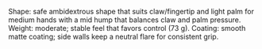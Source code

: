 Shape: safe ambidextrous shape that suits claw/fingertip and light palm for medium hands with a mid hump that balances claw and palm pressure.
Weight: moderate; stable feel that favors control (73 g).
Coating: smooth matte coating; side walls keep a neutral flare for consistent grip.
